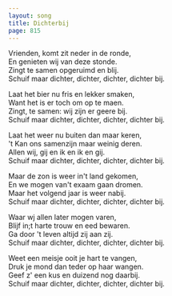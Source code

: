 ```yaml
---
layout: song
title: Dichterbij
page: 815
---
```


Vrienden, komt zit neder in de ronde,  
En genieten wij van deze stonde.  
Zingt te samen opgeruimd en blij.  
Schuif maar dichter, dichter, dichter, dichter bij.  

Laat het bier nu fris en lekker smaken,  
Want het is er toch om op te maen.  
Zingt, te samen: wij zijn er geere bij.  
Schuif maar dichter, dichter, dichter, dichter bij.  

Laat het weer nu buiten dan maar keren,  
't Kan ons samenzijn maar weinig deren.  
Allen wij, gij en ik en ik en gij.  
Schuif maar dichter, dichter, dichter, dichter bij.  

Maar de zon is weer in't land gekomen,  
En we mogen van't exaam gaan dromen.  
Maar het volgend jaar is weer nabij.  
Schuif maar dichter, dichter, dichter, dichter bij.  

Waar wj allen later mogen varen,  
Blijf in;t harte trouw en eed bewaren.  
Ga door 't leven altijd zij aan zij.  
Schuif maar dichter, dichter, dichter, dichter bij.  

Weet een meisje ooit je hart te vangen,  
Druk je mond dan teder op haar wangen.  
Geef z' een kus en duizend nog daarbij.  
Schuif maar dichter, dichter, dichter, dichter bij.  


